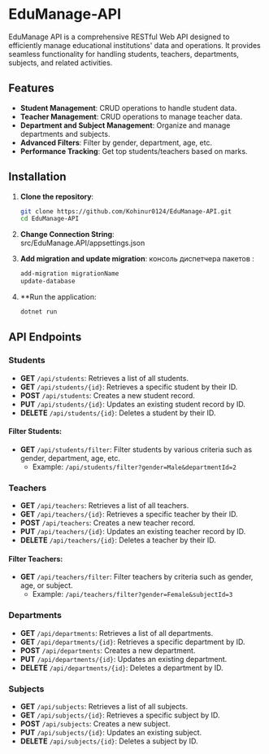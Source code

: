 # EduManage-API
EduManage API is a comprehensive RESTful Web API designed to efficiently manage educational institutions' data and operations. It provides seamless functionality for handling students, teachers, departments, subjects, and related activities.

## Features
- **Student Management**: CRUD operations to handle student data.
- **Teacher Management**: CRUD operations to manage teacher data.
- **Department and Subject Management**: Organize and manage departments and subjects.
- **Advanced Filters**: Filter by gender, department, age, etc.
- **Performance Tracking**: Get top students/teachers based on marks.

## Installation

1. **Clone the repository**:
   ```bash
   git clone https://github.com/Kohinur0124/EduManage-API.git
   cd EduManage-API
2. **Change Connection String**:<br>
      src/EduManage.API/appsettings.json
   
3. **Add migration and update migration**:
     консоль диспетчера пакетов :
   ```bash
   add-migration migrationName
   update-database
4. **Run the application:
   ```bash
   dotnet run        

## API Endpoints

### Students

- **GET** `/api/students`: Retrieves a list of all students.
- **GET** `/api/students/{id}`: Retrieves a specific student by their ID.
- **POST** `/api/students`: Creates a new student record.
- **PUT** `/api/students/{id}`: Updates an existing student record by ID.
- **DELETE** `/api/students/{id}`: Deletes a student by their ID.
  
#### Filter Students:
- **GET** `/api/students/filter`: Filter students by various criteria such as gender, department, age, etc.
  - Example: `/api/students/filter?gender=Male&departmentId=2`

### Teachers

- **GET** `/api/teachers`: Retrieves a list of all teachers.
- **GET** `/api/teachers/{id}`: Retrieves a specific teacher by their ID.
- **POST** `/api/teachers`: Creates a new teacher record.
- **PUT** `/api/teachers/{id}`: Updates an existing teacher record by ID.
- **DELETE** `/api/teachers/{id}`: Deletes a teacher by their ID.
  
#### Filter Teachers:
- **GET** `/api/teachers/filter`: Filter teachers by criteria such as gender, age, or subject.
  - Example: `/api/teachers/filter?gender=Female&subjectId=3`

### Departments

- **GET** `/api/departments`: Retrieves a list of all departments.
- **GET** `/api/departments/{id}`: Retrieves a specific department by ID.
- **POST** `/api/departments`: Creates a new department.
- **PUT** `/api/departments/{id}`: Updates an existing department.
- **DELETE** `/api/departments/{id}`: Deletes a department by ID.

### Subjects

- **GET** `/api/subjects`: Retrieves a list of all subjects.
- **GET** `/api/subjects/{id}`: Retrieves a specific subject by ID.
- **POST** `/api/subjects`: Creates a new subject.
- **PUT** `/api/subjects/{id}`: Updates an existing subject.
- **DELETE** `/api/subjects/{id}`: Deletes a subject by ID.

